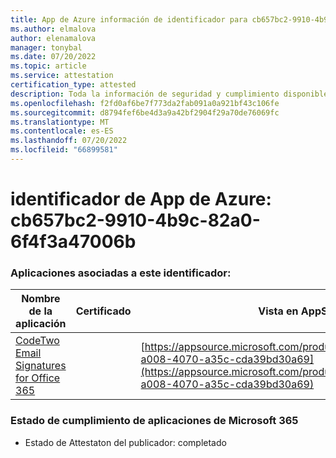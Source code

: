 ```yaml
---
title: App de Azure información de identificador para cb657bc2-9910-4b9c-82a0-6f4f3a47006b
ms.author: elmalova
author: elenamalova
manager: tonybal
ms.date: 07/20/2022
ms.topic: article
ms.service: attestation
certification_type: attested
description: Toda la información de seguridad y cumplimiento disponible para cb657bc2-9910-4b9c-82a0-6f4f3a47006b.
ms.openlocfilehash: f2fd0af6be7f773da2fab091a0a921bf43c106fe
ms.sourcegitcommit: d8794fef6be4d3a9a42bf2904f29a70de76069fc
ms.translationtype: MT
ms.contentlocale: es-ES
ms.lasthandoff: 07/20/2022
ms.locfileid: "66899581"
---
```

# <a name="azure-app-id-cb657bc2-9910-4b9c-82a0-6f4f3a47006b"></a>identificador de App de Azure: cb657bc2-9910-4b9c-82a0-6f4f3a47006b


### <a name="apps-associated-with-this-id"></a>Aplicaciones asociadas a este identificador:
| **Nombre de la aplicación** | **Certificado** | **Vista en AppSource** |
|--------------|---------------|-----------------------|
| [CodeTwo Email Signatures for Office 365](../forward/codetwo.3d2daeb9-a008-4070-a35c-cda39bd30a69.md) |  | [https://appsource.microsoft.com/product/office/codetwo.3d2daeb9-a008-4070-a35c-cda39bd30a69](https://appsource.microsoft.com/product/office/codetwo.3d2daeb9-a008-4070-a35c-cda39bd30a69) |

### <a name="microsoft-365-app-compliance-status"></a>Estado de cumplimiento de aplicaciones de Microsoft 365
- Estado de Attestaton del publicador: completado
